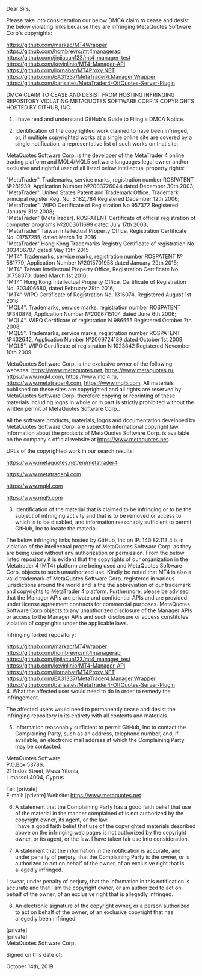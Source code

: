 Dear Sirs,     
     
Please take into consideration our below DMCA claim to cease and desist the below violating links because they are infringing MetaQuotes Software Corp's copyrights:     
     
https://github.com/markac/MT4Wrapper     
https://github.com/hombrevrc/mt4managerapi     
https://github.com/jinjiacun123/mt4_manager_test     
https://github.com/kevinlinio/MT4-Manager-API     
https://github.com/liornabat/MT4Proxy.NET     
https://github.com/EA31337/MetaTrader4.Manager.Wrapper     
https://github.com/barisates/MetaTrader4-OffQuotes-Server-Plugin     
     
DMCA CLAIM TO CEASE AND DESIST FROM HOSTING INFRINGING REPOSITORY VIOLATING METAQUOTES SOFTWARE CORP.'S COPYRIGHTS HOSTED BY GITHUB, INC.     
     
1. I have read and understand GitHub's Guide to Filing a DMCA Notice.     
     
2. Identification of the copyrighted work claimed to have been infringed, or, if multiple copyrighted works at a single online site are covered by a single notification, a representative list of such works on that site.     
     
MetaQuotes Software Corp. is the developer of the MetaTrader 4 online trading platform and MQL4/MQL5 software languages legal owner and/or exclusive and rightful user of all listed below intellectual property rights:     
     
"MetaTrader". Trademarks, service marks, registration number ROSPATENT №281939, Application Number №2003726044 dated December 30th  2003;     
"MetaTrader". United States Patent and Trademark Office. Trademark principal register Reg. No. 3,182,784 Registered December 12th  2006;     
"MetaTrader". WIPO Certificate of Registration No  957372 Registered January 31st  2008;     
"MetaTrader" (MetaTrader). ROSPATENT Certificate of official registration of computer programs №2003611699 dated July 17th  2003;     
"MetaTrader"  Taiwan Intellectual Property Office, Registration Certificate No. 01757255, dated March 1st  2016         
"MetaTrader" Hong Kong Trademarks Registry Certificate of registration No. 303406707, dated May 13th   2015     
"MT4" Trademarks, service marks, registration number ROSPATENT № 581779, Application Number №2015701958 dated January 29th  2015;     
"MT4" Taiwan Intellectual Property Office, Registration Certificate No. 01758370, dated March 1st  2016;     
"MT4" Hong Kong Intellectual Property Office, Certificate of Registration No. 303406680, dated February 29th  2016;     
"MT4" WIPO Certificate of Registration No. 1316074, Registered August 1st 2016     
"MQL4". Trademarks, service marks, registration number ROSPATENT №340878, Application Number №2006715104 dated June 6th 2006;     
"MQL4". WIPO Certificate of registration N 986555 Registered October 7th  2008;     
"MQL5". Trademarks, service marks, registration number ROSPATENT №432642, Application Number №2009724189 dated October 1st 2009;     
"MQL5". WIPO Certificate of registration N 1023842 Registered November 10th 2009     
     
MetaQuotes Software Corp. is the exclusive owner of the following websites: https://www.metaquotes.net, https://www.metaquotes.ru, https://www.mql4.com, https://www.mql4.ru, https://www.metatrader4.com, https://www.mql5.com. All materials published on these sites are copyrighted and all rights are reserved by MetaQuotes Software Corp. therefore copying or reprinting of these materials including logos in whole or in part is strictly prohibited without the written permit of MetaQuotes Software Corp..     
     
All the software products, materials, logos and documentation developed by MetaQuotes Software Corp. are subject to international copyright law. Information about the products of MetaQuotes Software Corp. is available on the company's official website at https://www.metaquotes.net.     
     
URLs of the copyrighted work in our search results:     
     
https://www.metaquotes.net/en/metatrader4     
     
https://www.metatrader4.com     
     
https://www.mql4.com     
     
https://www.mql5.com     
     
3. Identification of the material that is claimed to be infringing or to be the subject of infringing activity and that is to be removed or access to which is to be disabled, and information reasonably sufficient to permit GitHub, Inc to locate the material.     
     
The below infringing links hosted by GitHub, Inc on IP:  140.82.113.4  is in violation of the intellectual property of MetaQuotes Software Corp. as they are being used without any authorization or permission. From the below listed repository it is evident that the copyrights of our organization in the Metatrader 4 (MT4) platform are being used and MetaQuotes Software Corp. objects to such unauthorized use.  Kindly be noted that MT4 is also a valid trademark of MetaQuotes Software Corp. registered in various jurisdictions around the world and is the the abbreviation of our trademark and copyrights to MetaTrader 4 platform. Furthermore, please be advised that the Manager APIs are private and confidential APIs and are provided under license agreement contracts for commercial purposes.  MetaQuotes Software Corp objects to any unauthorized disclosure of the Manager APIs or access to the Manager APIs and such disclosure or access constitutes violation of copyrights under the applicable laws.     
     
Infringing forked repository:     
     
https://github.com/markac/MT4Wrapper     
https://github.com/hombrevrc/mt4managerapi     
https://github.com/jinjiacun123/mt4_manager_test     
https://github.com/kevinlinio/MT4-Manager-API     
https://github.com/liornabat/MT4Proxy.NET     
https://github.com/EA31337/MetaTrader4.Manager.Wrapper     
https://github.com/barisates/MetaTrader4-OffQuotes-Server-Plugin     
4. What the affected user would need to do in order to remedy the infringement.     
     
‌The affected users would need to permanently cease and desist the infringing repository in its entirety with all contents and materials.     
     
5. Information reasonably sufficient to permit GitHub, Inc to contact the Complaining Party, such as an address, telephone number, and, if available, an electronic mail address at which the Complaining Party may be contacted.     
     
MetaQuotes Software     
P.O.Box 53786,       
21 Iridos Street, Mesa Yitonia,       
Limassol 4004, Cyprus       
     
Tel: [private]  
E-mail: [private]
Website: https://www.metaquotes.net       
     
6. A statement that the Complaining Party has a good faith belief that use of the material in the manner complained of is not authorized by the copyright owner, its agent, or the law.   
I have a good faith belief that use of the copyrighted materials described above on the infringing web pages is not authorized by the copyright owner, or its agent, or the law. I have taken fair use into consideration.     
     
7. A statement that the information in the notification is accurate, and under penalty of perjury, that the Complaining Party is the owner, or is authorized to act on behalf of the owner, of an exclusive right that is allegedly infringed.     
     
I swear, under penalty of perjury, that the information in this notification is accurate and that I am the copyright owner, or am authorized to act on behalf of the owner, of an exclusive right that is allegedly infringed.     
     
     
8. An electronic signature of the copyright owner, or a person authorized to act on behalf of the owner, of an exclusive copyright that has allegedly been infringed.     
     
[private]  
[private]  
MetaQuotes Software Corp.     
     
Signed on this date of:      
     
October 14th, 2019   
